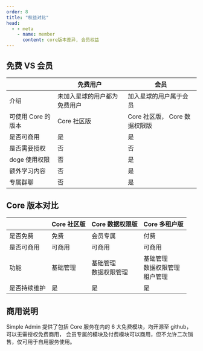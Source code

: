 ```yaml
---
order: 8
title: "权益对比"
head:
  - - meta
    - name: member
      content: core版本差异, 会员权益
---
```



## 免费 VS 会员

|                    | 免费用户                     | 会员                          |
| ------------------ | ---------------------------- | ----------------------------- |
| 介绍               | 未加入星球的用户都为免费用户 | 加入星球的用户属于会员        |
| 可使用 Core 的版本 | Core 社区版                  | Core 社区版， Core 数据权限版 |
| 是否可商用         | 是                           | 是                            |
| 是否需要授权       | 否                           | 否                            |
| doge 使用权限      | 否                           | 是                            |
| 额外学习内容       | 否                           | 是                            |
| 专属群聊           | 否                           | 是                            |

## Core 版本对比

|              | Core 社区版 | Core 数据权限版            | Core 多租户版                            |
| ------------ | ----------- | -------------------------- | ---------------------------------------- |
| 是否免费     | 免费        | 会员专属                   | 付费                                     |
| 是否可商用   | 可商用      | 可商用                     | 可商用                                   |
| 功能         | 基础管理    | 基础管理 <br> 数据权限管理 | 基础管理 <br> 数据权限管理 <br> 租户管理 |
| 是否持续维护 | 是          | 是                         | 是                                       |

## 商用说明

Simple Admin 提供了包括 Core 服务在内的 6 大免费模块，均开源至 github， 可以无需授权免费商用， 会员专属的模块及付费模块可以商用，但不允许二次销售，仅可用于自用服务使用。